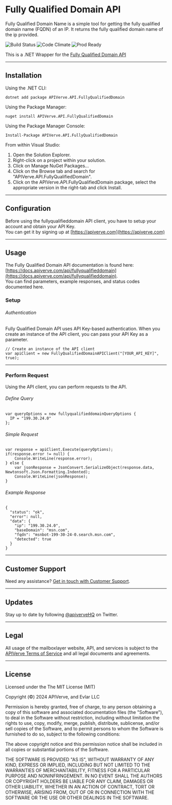 Fully Qualified Domain API
============

Fully Qualified Domain Name is a simple tool for getting the fully qualified domain name (FQDN) of an IP. It returns the fully qualified domain name of the ip provided.

![Build Status](https://img.shields.io/badge/build-passing-green)
![Code Climate](https://img.shields.io/badge/maintainability-B-purple)
![Prod Ready](https://img.shields.io/badge/production-ready-blue)

This is a .NET Wrapper for the [Fully Qualified Domain API](https://apiverve.com/marketplace/api/fullyqualifieddomain)

---

## Installation

Using the .NET CLI:
```
dotnet add package APIVerve.API.FullyQualifiedDomain
```

Using the Package Manager:
```
nuget install APIVerve.API.FullyQualifiedDomain
```

Using the Package Manager Console:
```
Install-Package APIVerve.API.FullyQualifiedDomain
```

From within Visual Studio:

1. Open the Solution Explorer.
2. Right-click on a project within your solution.
3. Click on Manage NuGet Packages...
4. Click on the Browse tab and search for "APIVerve.API.FullyQualifiedDomain".
5. Click on the APIVerve.API.FullyQualifiedDomain package, select the appropriate version in the right-tab and click Install.


---

## Configuration

Before using the fullyqualifieddomain API client, you have to setup your account and obtain your API Key.  
You can get it by signing up at [https://apiverve.com](https://apiverve.com)

---

## Usage

The Fully Qualified Domain API documentation is found here: [https://docs.apiverve.com/api/fullyqualifieddomain](https://docs.apiverve.com/api/fullyqualifieddomain).  
You can find parameters, example responses, and status codes documented here.

### Setup

###### Authentication
Fully Qualified Domain API uses API Key-based authentication. When you create an instance of the API client, you can pass your API Key as a parameter.

```
// Create an instance of the API client
var apiClient = new FullyQualifiedDomainAPIClient("[YOUR_API_KEY]", true);
```

---


### Perform Request
Using the API client, you can perform requests to the API.

###### Define Query

```
var queryOptions = new fullyqualifieddomainQueryOptions {
  IP = "199.30.24.0"
};
```

###### Simple Request

```
var response = apiClient.Execute(queryOptions);
if(response.error != null) {
	Console.WriteLine(response.error);
} else {
    var jsonResponse = JsonConvert.SerializeObject(response.data, Newtonsoft.Json.Formatting.Indented);
    Console.WriteLine(jsonResponse);
}
```

###### Example Response

```
{
  "status": "ok",
  "error": null,
  "data": {
    "ip": "199.30.24.0",
    "baseDomain": "msn.com",
    "fqdn": "msnbot-199-30-24-0.search.msn.com",
    "detected": true
  }
}
```

---

## Customer Support

Need any assistance? [Get in touch with Customer Support](https://apiverve.com/contact).

---

## Updates
Stay up to date by following [@apiverveHQ](https://twitter.com/apiverveHQ) on Twitter.

---

## Legal

All usage of the mailboxlayer website, API, and services is subject to the [APIVerve Terms of Service](https://apiverve.com/terms) and all legal documents and agreements.

---

## License
Licensed under the The MIT License (MIT)

Copyright (&copy;) 2024 APIVerve, and Evlar LLC

Permission is hereby granted, free of charge, to any person obtaining a copy of this software and associated documentation files (the "Software"), to deal in the Software without restriction, including without limitation the rights to use, copy, modify, merge, publish, distribute, sublicense, and/or sell copies of the Software, and to permit persons to whom the Software is furnished to do so, subject to the following conditions:

The above copyright notice and this permission notice shall be included in all copies or substantial portions of the Software.

THE SOFTWARE IS PROVIDED "AS IS", WITHOUT WARRANTY OF ANY KIND, EXPRESS OR IMPLIED, INCLUDING BUT NOT LIMITED TO THE WARRANTIES OF MERCHANTABILITY, FITNESS FOR A PARTICULAR PURPOSE AND NONINFRINGEMENT. IN NO EVENT SHALL THE AUTHORS OR COPYRIGHT HOLDERS BE LIABLE FOR ANY CLAIM, DAMAGES OR OTHER LIABILITY, WHETHER IN AN ACTION OF CONTRACT, TORT OR OTHERWISE, ARISING FROM, OUT OF OR IN CONNECTION WITH THE SOFTWARE OR THE USE OR OTHER DEALINGS IN THE SOFTWARE.